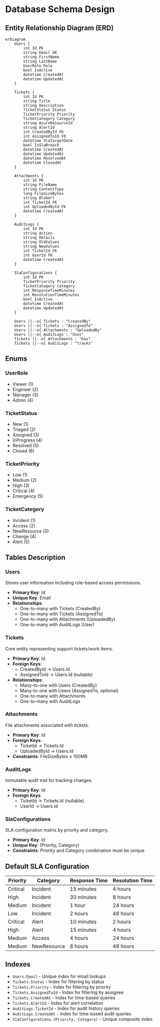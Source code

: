 # Database Schema Design

## Entity Relationship Diagram (ERD)

```mermaid
erDiagram
    Users {
        int Id PK
        string Email UK
        string FirstName
        string LastName
        UserRole Role
        bool IsActive
        datetime CreatedAt
        datetime UpdatedAt
    }

    Tickets {
        int Id PK
        string Title
        string Description
        TicketStatus Status
        TicketPriority Priority
        TicketCategory Category
        string AzureResourceId
        string AlertId
        int CreatedById FK
        int AssignedToId FK
        datetime SlaTargetDate
        bool IsSlaBreach
        datetime CreatedAt
        datetime UpdatedAt
        datetime ResolvedAt
        datetime ClosedAt
    }

    Attachments {
        int Id PK
        string FileName
        string ContentType
        long FileSizeBytes
        string BlobUrl
        int TicketId FK
        int UploadedById FK
        datetime CreatedAt
    }

    AuditLogs {
        int Id PK
        string Action
        string Details
        string OldValues
        string NewValues
        int TicketId FK
        int UserId FK
        datetime CreatedAt
    }

    SlaConfigurations {
        int Id PK
        TicketPriority Priority
        TicketCategory Category
        int ResponseTimeMinutes
        int ResolutionTimeMinutes
        bool IsActive
        datetime CreatedAt
        datetime UpdatedAt
    }

    Users ||--o{ Tickets : "CreatedBy"
    Users ||--o{ Tickets : "AssignedTo"
    Users ||--o{ Attachments : "UploadedBy"
    Users ||--o{ AuditLogs : "User"
    Tickets ||--o{ Attachments : "has"
    Tickets ||--o{ AuditLogs : "tracks"
```

## Enums

### UserRole
- Viewer (1)
- Engineer (2)
- Manager (3)
- Admin (4)

### TicketStatus
- New (1)
- Triaged (2)
- Assigned (3)
- InProgress (4)
- Resolved (5)
- Closed (6)

### TicketPriority
- Low (1)
- Medium (2)
- High (3)
- Critical (4)
- Emergency (5)

### TicketCategory
- Incident (1)
- Access (2)
- NewResource (3)
- Change (4)
- Alert (5)

## Tables Description

### Users
Stores user information including role-based access permissions.
- **Primary Key**: Id
- **Unique Key**: Email
- **Relationships**: 
  - One-to-many with Tickets (CreatedBy)
  - One-to-many with Tickets (AssignedTo)
  - One-to-many with Attachments (UploadedBy)
  - One-to-many with AuditLogs (User)

### Tickets
Core entity representing support tickets/work items.
- **Primary Key**: Id
- **Foreign Keys**: 
  - CreatedById → Users.Id
  - AssignedToId → Users.Id (nullable)
- **Relationships**:
  - Many-to-one with Users (CreatedBy)
  - Many-to-one with Users (AssignedTo, optional)
  - One-to-many with Attachments
  - One-to-many with AuditLogs

### Attachments
File attachments associated with tickets.
- **Primary Key**: Id
- **Foreign Keys**:
  - TicketId → Tickets.Id
  - UploadedById → Users.Id
- **Constraints**: FileSizeBytes ≤ 100MB

### AuditLogs
Immutable audit trail for tracking changes.
- **Primary Key**: Id
- **Foreign Keys**:
  - TicketId → Tickets.Id (nullable)
  - UserId → Users.Id

### SlaConfigurations
SLA configuration matrix by priority and category.
- **Primary Key**: Id
- **Unique Key**: (Priority, Category)
- **Constraints**: Priority and Category combination must be unique

## Default SLA Configuration

| Priority | Category | Response Time | Resolution Time |
|----------|----------|---------------|-----------------|
| Critical | Incident | 15 minutes | 4 hours |
| High | Incident | 30 minutes | 8 hours |
| Medium | Incident | 1 hour | 24 hours |
| Low | Incident | 2 hours | 48 hours |
| Critical | Alert | 10 minutes | 2 hours |
| High | Alert | 15 minutes | 4 hours |
| Medium | Access | 4 hours | 24 hours |
| Medium | NewResource | 8 hours | 48 hours |

## Indexes

- `Users.Email` - Unique index for email lookups
- `Tickets.Status` - Index for filtering by status
- `Tickets.Priority` - Index for filtering by priority
- `Tickets.AssignedToId` - Index for filtering by assignee
- `Tickets.CreatedAt` - Index for time-based queries
- `Tickets.AlertId` - Index for alert correlation
- `AuditLogs.TicketId` - Index for audit history queries
- `AuditLogs.CreatedAt` - Index for time-based audit queries
- `SlaConfigurations.(Priority, Category)` - Unique composite index